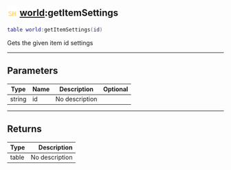 ## <img src="../../.gitbook/assets/shared.png" width="24" height=24 /> [world](https://iaswiki.rawr.dev/readme/world):getItemSettings

```lua
table world:getItemSettings(id)
```

Gets the given item id settings

------
## Parameters

| Type   | Name | Description | Optional |
| ------ | ---- | ----------- | -------: |
| string | id | No description |  |


------
## Returns

| Type   | Description |
| ------ | ----------: |
| table | No description |

